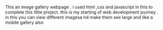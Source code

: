 This an image gallery webpage . i used html ,css and javascript in this to complete this little project. this is my starting of web development journey . in this you can view different imagesa nd make them see large and like a mobile gallery also
